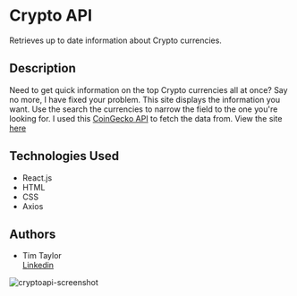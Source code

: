 # Crypto API

Retrieves up to date information about Crypto currencies.

## Description

Need to get quick information on the top Crypto currencies all at once? Say no more, I have fixed your problem. This site displays the information you want. Use the search the currencies to narrow the field to the one you're looking for. I used this [CoinGecko API](https://www.coingecko.com/api/documentations/v3#/coins/get_coins_markets) to fetch the data from. View the site [here](https://timbtaylor.github.io/crypto-api/)

## Technologies Used
* React.js
* HTML
* CSS
* Axios

## Authors

* Tim Taylor  
[Linkedin](https://www.linkedin.com/in/tim-taylor-aaa970207/)



![cryptoapi-screenshot](https://user-images.githubusercontent.com/79194271/126720648-6a8d4845-a81e-403a-9a9c-67f90e438253.png)
